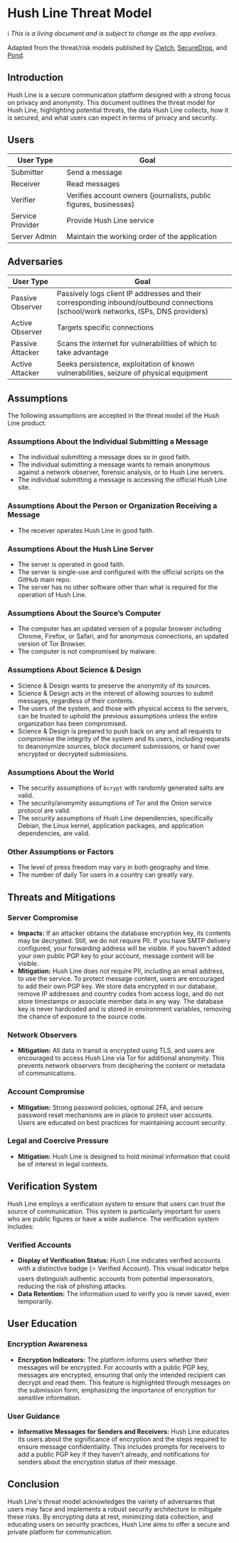 # Hush Line Threat Model

ℹ️ _This is a living document and is subject to change as the app evolves._

Adapted from the threat/risk models published by [Cwtch](https://docs.cwtch.im/security/risk/), [SecureDrop](https://docs.securedrop.org/en/latest/threat_model/threat_model.html), and [Pond](https://web.archive.org/web/20150326154506/https://pond.imperialviolet.org/threat.html).

## Introduction

Hush Line is a secure communication platform designed with a strong focus on privacy and anonymity. This document outlines the threat model for Hush Line, highlighting potential threats, the data Hush Line collects, how it is secured, and what users can expect in terms of privacy and security.

## Users

| User Type | Goal |
|-|-|
| Submitter | Send a message |
| Receiver | Read messages |
| Verifier | Verifies account owners (journalists, public figures, businesses) |
| Service Provider | Provide Hush Line service |
| Server Admin | Maintain the working order of the application |

## Adversaries

| User Type | Goal |
|-|-|
| Passive Observer | Passively logs client IP addresses and their corresponding inbound/outbound connections (school/work networks, ISPs, DNS providers) |
| Active Observer | Targets specific connections |
| Passive Attacker | Scans the internet for vulnerabilities of which to take advantage |
| Active Attacker | Seeks persistence, exploitation of known vulnerabilities, seizure of physical equipment |

## Assumptions

The following assumptions are accepted in the threat model of the Hush Line product:

### Assumptions About the Individual Submitting a Message

- The individual submitting a message does so in good faith.
- The individual submitting a message wants to remain anonymous against a network observer, forensic analysis, or to Hush Line servers.
- The individual submitting a message is accessing the official Hush Line site.

### Assumptions About the Person or Organization Receiving a Message

- The receiver operates Hush Line in good faith.

### Assumptions About the Hush Line Server

- The server is operated in good faith.
- The server is single-use and configured with the official scripts on the GitHub main repo.
- The server has no other software other than what is required for the operation of Hush Line.

### Assumptions About the Source’s Computer

- The computer has an updated version of a popular browser including Chrome, Firefox, or Safari, and for anonymous connections, an updated version of Tor Browser.
- The computer is not compromised by malware.

### Assumptions About Science & Design

- Science & Design wants to preserve the anonymity of its sources.
- Science & Design acts in the interest of allowing sources to submit messages, regardless of their contents.
- The users of the system, and those with physical access to the servers, can be trusted to uphold the previous assumptions unless the entire organization has been compromised.
- Science & Design is prepared to push back on any and all requests to compromise the integrity of the system and its users, including requests to deanonymize sources, block document submissions, or hand over encrypted or decrypted submissions.

### Assumptions About the World

- The security assumptions of `bcrypt` with randomly generated salts are valid.
- The security/anonymity assumptions of Tor and the Onion service protocol are valid.
- The security assumptions of Hush Line dependencies, specifically Debian, the Linux kernel, application packages, and application dependencies, are valid.

### Other Assumptions or Factors

- The level of press freedom may vary in both geography and time.
- The number of daily Tor users in a country can greatly vary.

## Threats and Mitigations

### Server Compromise

- **Impacts:** If an attacker obtains the database encryption key, its contents may be decrypted. Still, we do not require PII. If you have SMTP delivery configured, your forwarding address will be visible. If you haven't added your own public PGP key to your account, message content will be visible.
- **Mitigation:** Hush Line does not require PII, including an email address, to use the service. To protect message content, users are encouraged to add their own PGP key. We store data encrypted in our database, remove IP addresses and country codes from access logs, and do not store timestamps or associate member data in any way. The database key is never hardcoded and is stored in environment variables, removing the chance of exposure to the source code.

### Network Observers

- **Mitigation:** All data in transit is encrypted using TLS, and users are encouraged to access Hush Line via Tor for additional anonymity. This prevents network observers from deciphering the content or metadata of communications.

### Account Compromise

- **Mitigation:** Strong password policies, optional 2FA, and secure password reset mechanisms are in place to protect user accounts. Users are educated on best practices for maintaining account security.

### Legal and Coercive Pressure

- **Mitigation:** Hush Line is designed to hold minimal information that could be of interest in legal contexts.

## Verification System

Hush Line employs a verification system to ensure that users can trust the source of communication. This system is particularly important for users who are public figures or have a wide audience. The verification system includes:

### Verified Accounts

- **Display of Verification Status:** Hush Line indicates verified accounts with a distinctive badge (⭐️ Verified Account). This visual indicator helps users distinguish authentic accounts from potential impersonators, reducing the risk of phishing attacks.
- **Data Retention:** The information used to verify you is never saved, even temporarily.

## User Education

### Encryption Awareness

- **Encryption Indicators:** The platform informs users whether their messages will be encrypted. For accounts with a public PGP key, messages are encrypted, ensuring that only the intended recipient can decrypt and read them. This feature is highlighted through messages on the submission form, emphasizing the importance of encryption for sensitive information.

### User Guidance

- **Informative Messages for Senders and Receivers:** Hush Line educates its users about the significance of encryption and the steps required to ensure message confidentiality. This includes prompts for receivers to add a public PGP key if they haven't already, and notifications for senders about the encryption status of their message.

## Conclusion

Hush Line's threat model acknowledges the variety of adversaries that users may face and implements a robust security architecture to mitigate these risks. By encrypting data at rest, minimizing data collection, and educating users on security practices, Hush Line aims to offer a secure and private platform for communication.
